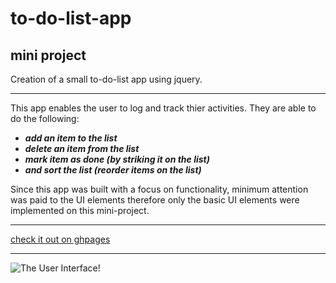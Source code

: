 # to-do-list-app

## mini project
Creation of a small to-do-list app using jquery.

---
This app enables the user to log and track thier activities. They are able to do the following:
- ***add an item to the list*** 
- ***delete an item from the list*** 
- ***mark item as done (by striking it on the list)*** 
- ***and sort the list (reorder items on the list)***
 
Since this app was built with a focus on functionality, minimum attention was paid to the UI elements therefore only the basic UI elements were implemented on this  mini-project.

---
[check it out on ghpages](https://jessinmacdon.github.io/to-do-list-app/)

---

![The User Interface!](/img/to.do.list-app-interface.png "the interface")

